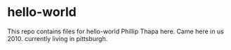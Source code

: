 # hello-world
This repo contains files for hello-world
Phillip Thapa here. Came here in us 2010. currently living in pittsburgh.
